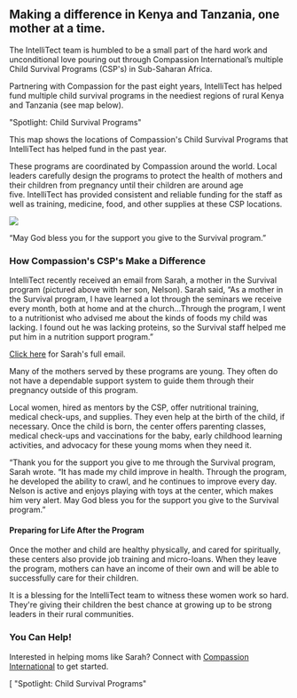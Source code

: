 

## Making a difference in Kenya and Tanzania, one mother at a time.

The IntelliTect team is humbled to be a small part of the hard work and unconditional love pouring out through Compassion International’s multiple Child Survival Programs (CSP's) in Sub-Saharan Africa.

Partnering with Compassion for the past eight years, IntelliTect has helped fund multiple child survival programs in the neediest regions of rural Kenya and Tanzania (see map below). 

 "Spotlight: Child Survival Programs"

This map shows the locations of Compassion's Child Survival Programs that IntelliTect has helped fund in the past year.

These programs are coordinated by Compassion around the world. Local leaders carefully design the programs to protect the health of mothers and their children from pregnancy until their children are around age five. IntelliTect has provided consistent and reliable funding for the staff as well as training, medicine, food, and other supplies at these CSP locations.  

![](https://intellitect.comhttps://intellitect.com/wp-content/uploads/2020/08/Survival-Program-Sarah-and-Nelson-1024x640.webp)

“May God bless you for the support you give to the Survival program.”

### How Compassion's CSP's Make a Difference

IntelliTect recently received an email from Sarah, a mother in the Survival program (pictured above with her son, Nelson). Sarah said, “As a mother in the Survival program, I have learned a lot through the seminars we receive every month, both at home and at the church…Through the program, I went to a nutritionist who advised me about the kinds of foods my child was lacking. I found out he was lacking proteins, so the Survival staff helped me put him in a nutrition support program.”

[Click here](/child-survival-program-thanks) for Sarah's full email.

Many of the mothers served by these programs are young. They often do not have a dependable support system to guide them through their pregnancy outside of this program.

Local women, hired as mentors by the CSP, offer nutritional training, medical check-ups, and supplies. They even help at the birth of the child, if necessary. Once the child is born, the center offers parenting classes, medical check-ups and vaccinations for the baby, early childhood learning activities, and advocacy for these young moms when they need it. 

“Thank you for the support you give to me through the Survival program, Sarah wrote. “It has made my child improve in health. Through the program, he developed the ability to crawl, and he continues to improve every day. Nelson is active and enjoys playing with toys at the center, which makes him very alert. May God bless you for the support you give to the Survival program.”

#### Preparing for Life After the Program

Once the mother and child are healthy physically, and cared for spiritually, these centers also provide job training and micro-loans. When they leave the program, mothers can have an income of their own and will be able to successfully care for their children.

It is a blessing for the IntelliTect team to witness these women work so hard. They're giving their children the best chance at growing up to be strong leaders in their rural communities.

### You Can Help!

Interested in helping moms like Sarah? Connect with [Compassion International](https://www.compassion.com/help-babies-mothers-in-poverty.htm) to get started.

[ "Spotlight: Child Survival Programs"
